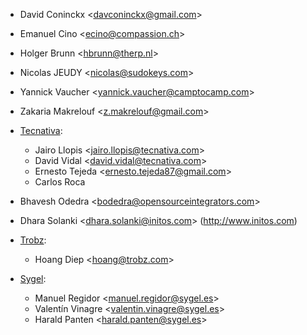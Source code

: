 - David Coninckx \<<davconinckx@gmail.com>\>

- Emanuel Cino \<<ecino@compassion.ch>\>

- Holger Brunn \<<hbrunn@therp.nl>\>

- Nicolas JEUDY \<<nicolas@sudokeys.com>\>

- Yannick Vaucher \<<yannick.vaucher@camptocamp.com>\>

- Zakaria Makrelouf \<<z.makrelouf@gmail.com>\>

- [Tecnativa](https://www.tecnativa.com):
  - Jairo Llopis \<<jairo.llopis@tecnativa.com>\>
  - David Vidal \<<david.vidal@tecnativa.com>\>
  - Ernesto Tejeda \<<ernesto.tejeda87@gmail.com>\>
  - Carlos Roca

- Bhavesh Odedra \<<bodedra@opensourceintegrators.com>\>

- Dhara Solanki \<<dhara.solanki@initos.com>\> (<http://www.initos.com>)

- [Trobz](https://trobz.com):
  - Hoang Diep \<<hoang@trobz.com>\>

- [Sygel](https://sygel.es):
  - Manuel Regidor \<<manuel.regidor@sygel.es>\>
  - Valentín Vinagre \<<valentin.vinagre@sygel.es>\>
  - Harald Panten \<<harald.panten@sygel.es>\>
